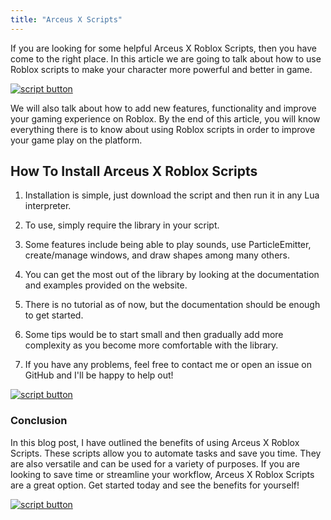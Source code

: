 ```yaml
---
title: "Arceus X Scripts"
---
```

If you are looking for some helpful Arceus X Roblox Scripts, then you have come to the right place. In this article we are going to talk about how to use Roblox scripts to make your character more powerful and better in game.

[![script button](https://github.com/robloxpaste/robloxpaste.github.io/blob/main/script_button.pn?raw=true)](https://rbxpaste.com/latest-script)

We will also talk about how to add new features, functionality and improve your gaming experience on Roblox. By the end of this article, you will know everything there is to know about using Roblox scripts in order to improve your game play on the platform.


## How To Install Arceus X Roblox Scripts


1. Installation is simple, just download the script and then run it in any Lua interpreter. 

2. To use, simply require the library in your script. 

3. Some features include being able to play sounds, use ParticleEmitter, create/manage windows, and draw shapes among many others. 

4. You can get the most out of the library by looking at the documentation and examples provided on the website. 

5. There is no tutorial as of now, but the documentation should be enough to get started. 

6. Some tips would be to start small and then gradually add more complexity as you become more comfortable with the library. 

7. If you have any problems, feel free to contact me or open an issue on GitHub and I'll be happy to help out!

[![script button](https://github.com/robloxpaste/robloxpaste.github.io/blob/main/script_button.pn?raw=true)](https://rbxpaste.com/latest-script)


### Conclusion

In this blog post, I have outlined the benefits of using Arceus X Roblox Scripts. These scripts allow you to automate tasks and save you time. They are also versatile and can be used for a variety of purposes. If you are looking to save time or streamline your workflow, Arceus X Roblox Scripts are a great option. Get started today and see the benefits for yourself!


[![script button](https://github.com/robloxpaste/robloxpaste.github.io/blob/main/script_button.pn?raw=true)](https://rbxpaste.com/latest-script)
